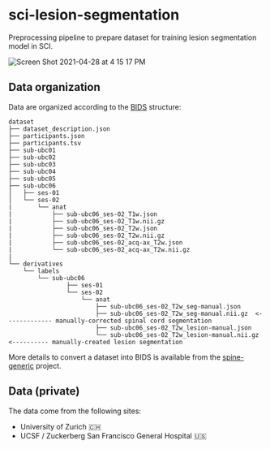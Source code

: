 # sci-lesion-segmentation

Preprocessing pipeline to prepare dataset for training lesion segmentation model in SCI.

![Screen Shot 2021-04-28 at 4 15 17 PM](https://user-images.githubusercontent.com/2482071/116466831-f95c1e00-a83c-11eb-9626-d7f668e62d41.png)


## Data organization

Data are organized according to the [BIDS](https://bids.neuroimaging.io/) structure:

~~~
dataset
├── dataset_description.json
├── participants.json
├── participants.tsv
├── sub-ubc01
├── sub-ubc02
├── sub-ubc03
├── sub-ubc04
├── sub-ubc05
├── sub-ubc06
│   ├── ses-01
│   └── ses-02
|       └── anat
|           ├── sub-ubc06_ses-02_T1w.json
|           ├── sub-ubc06_ses-02_T1w.nii.gz
|           ├── sub-ubc06_ses-02_T2w.json
|           ├── sub-ubc06_ses-02_T2w.nii.gz
|           ├── sub-ubc06_ses-02_acq-ax_T2w.json
|           └── sub-ubc06_ses-02_acq-ax_T2w.nii.gz
|
└── derivatives
    └── labels
        └── sub-ubc06
                ├── ses-01
                └── ses-02
                    └── anat
                        ├── sub-ubc06_ses-02_T2w_seg-manual.json
                        ├── sub-ubc06_ses-02_T2w_seg-manual.nii.gz  <------------- manually-corrected spinal cord segmentation
                        ├── sub-ubc06_ses-02_T2w_lesion-manual.json
                        └── sub-ubc06_ses-02_T2w_lesion-manual.nii.gz  <---------- manually-created lesion segmentation
~~~

More details to convert a dataset into BIDS is available from the [spine-generic](https://spine-generic.readthedocs.io/en/latest/data-acquisition.html#data-conversion-dicom-to-bids) project.

## Data (private)
The data come from the following sites:
- University of Zurich 🇨🇭
- UCSF / Zuckerberg San Francisco General Hospital  🇺🇸

